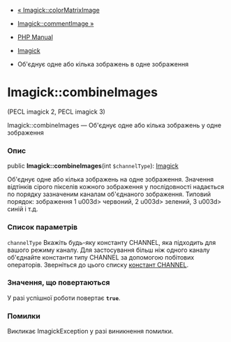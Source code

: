 - [« Imagick::colorMatrixImage](imagick.colormatriximage.md)
- [Imagick::commentImage »](imagick.commentimage.md)

- [PHP Manual](index.md)
- [Imagick](class.imagick.md)
- Об'єднує одне або кілька зображень в одне зображення

# Imagick::combineImages

(PECL imagick 2, PECL imagick 3)

Imagick::combineImages — Об'єднує одне або кілька зображень у
одне зображення

### Опис

public **Imagick::combineImages**(int `$channelType`):
[Imagick](class.imagick.md)

Об'єднує одне або кілька зображень на одне зображення. Значення
відтінків сірого пікселів кожного зображення у послідовності
надається по порядку зазначеним каналам об'єднаного зображення.
Типовий порядок: зображення 1 u003d\> червоний, 2 u003d\> зелений, 3 u003d\> синій
і т.д.

### Список параметрів

`channelType`
Вкажіть будь-яку константу CHANNEL, яка підходить для вашого режиму
каналу. Для застосування більш ніж одного каналу об'єднайте константи
типу CHANNEL за допомогою побітових операторів. Зверніться до цього списку
[констант CHANNEL](imagick.constants.md#imagick.constants.channel).

### Значення, що повертаються

У разі успішної роботи повертає **`true`**.

### Помилки

Викликає ImagickException у разі виникнення помилки.
